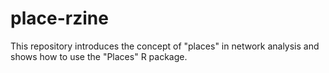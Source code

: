 # place-rzine
This repository introduces the concept of "places" in network analysis and shows how to use the "Places" R package.
